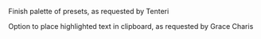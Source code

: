 Finish palette of presets, as requested by Tenteri

Option to place highlighted text in clipboard, as requested by Grace Charis
